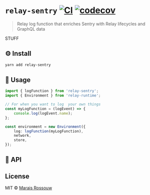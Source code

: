 # `relay-sentry` [![CI](https://img.shields.io/github/workflow/status/maraisr/relay-sentry/CI/main)](https://github.com/maraisr/relay-sentry/actions?query=workflow:CI+branch:main) [![codecov](https://badgen.net/codecov/c/github/maraisr/relay-sentry)](https://codecov.io/gh/maraisr/relay-sentry)

> Relay log function that enriches Sentry with Relay lifecycles and GraphQL data

STUFF

## ⚙️ Install

```sh
yarn add relay-sentry
```

## 🧱 Usage

```ts
import { logFunction } from 'relay-sentry';
import { Environment } from 'relay-runtime';

// For when you want to log  your own things
const myLogFunction = (logEvent) => {
	console.log(logEvent.name);
};

const environment = new Environment({
	log: logFunction(myLogFunction),
	network,
	store,
});
```

## 🔎 API

## License

MIT © [Marais Rossouw](https://marais.io)

